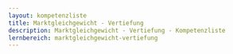 ```yaml
---
layout: kompetenzliste
title: Marktgleichgewicht - Vertiefung
description: Marktgleichgewicht - Vertiefung - Kompetenzliste
lernbereich: marktgleichgewicht-vertiefung
---
```


